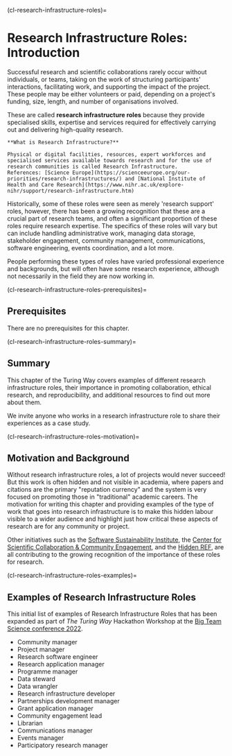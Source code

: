 (cl-research-infrastructure-roles)=
# Research Infrastructure Roles: Introduction

Successful research and scientific collaborations rarely occur without individuals, or teams, taking on the work of structuring participants' interactions, facilitating work, and supporting the impact of the project. These people may be either volunteers or paid, depending on a project's funding, size, length, and number of organisations involved.

These are called **research infrastructure roles** because they provide specialised skills, expertise and services required for effectively carrying out and delivering high-quality research.

```{note}
**What is Research Infrastructure?**

Physical or digital facilities, resources, expert workforces and specialised services available towards research and for the use of research communities is called Research Infrastructure.
References: [Science Europe](https://scienceeurope.org/our-priorities/research-infrastructures/) and [National Institute of Health and Care Research](https://www.nihr.ac.uk/explore-nihr/support/research-infrastructure.htm)
```

Historically, some of these roles were seen as merely 'research support' roles, however, there has been a growing recognition that these are a crucial part of research teams, and often a significant proportion of these roles require research expertise. The specifics of these roles will vary but can include handling administrative work, managing data storage, stakeholder engagement, community management, communications, software engineering, events coordination, and a lot more.

People performing these types of roles have varied professional experience and backgrounds, but will often have some research experience, although not necessarily in the field they are now working in.

(cl-research-infrastructure-roles-prerequisites)=
## Prerequisites

There are no prerequisites for this chapter.


(cl-research-infrastructure-roles-summary)=
## Summary

This chapter of the Turing Way covers examples of different research infrastructure roles, their importance in promoting collaboration, ethical research, and reproducibility, and additional resources to find out more about them.

We invite anyone who works in a research infrastructure role to share their experiences as a case study.

(cl-research-infrastructure-roles-motivation)=
## Motivation and Background

Without research infrastructure roles, a lot of projects would never succeed! But this work is often hidden and not visible in academia, where papers and citations are the primary "reputation currency" and the system is very focused on promoting those in "traditional" academic careers. The motivation for writing this chapter and providing examples of the type of work that goes into research infrastructure is to make this hidden labour visible to a wider audience and highlight just how critical these aspects of research are for any community or project.

Other initiatives such as the [Software Sustainability Institute](https://www.software.ac.uk/), the [Center for Scientific Collaboration & Community Engagement](https://www.cscce.org/), and the [Hidden REF](https://hidden-ref.org/), are all contributing to the growing recognition of the importance of these roles for research.

(cl-research-infrastructure-roles-examples)=
## Examples of Research Infrastructure Roles

This initial list of examples of Research Infrastructure Roles that has been expanded as part of _The Turing Way_ Hackathon Workshop at the [Big Team Science conference 2022](https://bigteamscienceconference.github.io/).

* Community manager
* Project manager
* Research software engineer
* Research application manager
* Programme manager
* Data steward
* Data wrangler
* Research infrastructure developer
* Partnerships development manager
* Grant application manager
* Community engagement lead
* Librarian
* Communications manager
* Events manager
* Participatory research manager
